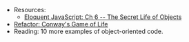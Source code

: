 * Resources:
  * [Eloquent JavaScript: Ch 6 -- The Secret Life of Objects](http://eloquentjavascript.net/06_object.html)
* [Refactor: Conway's Game of Life](https://github.com/TheIronYard--Orlando/FEE--2014--FALL/tree/master/Dojos/2014-10-14/)
* Reading: 10 more examples of object-oriented code.
